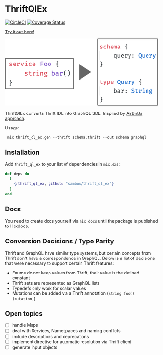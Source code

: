 # ThriftQlEx

[![CircleCI](https://circleci.com/gh/sambou/thrift_ql_ex.svg?style=svg)](https://circleci.com/gh/sambou/thrift_ql_ex)
[![Coverage Status](https://coveralls.io/repos/github/sambou/thrift_ql_ex/badge.svg?branch=master)](https://coveralls.io/github/sambou/thrift_ql_ex?branch=master)

[Try it out here!](https://thriftql.gigalixirapp.com/)

![Thrift to GraphQL](images/thrift_to_gql.png)

ThriftQlEx converts Thrift IDL into GraphQL SDL. Inspired by [AirBnBs approach](https://medium.com/airbnb-engineering/reconciling-graphql-and-thrift-at-airbnb-a97e8d290712).

Usage:

```Elixir
 mix thrift_ql_ex.gen --thrift schema.thrift --out schema.graphql
```

## Installation

Add `thrift_ql_ex` to your list of dependencies in `mix.exs`:

```elixir
def deps do
  [
    {:thrift_ql_ex, github: "sambou/thrift_ql_ex"}
  ]
end
```

## Docs

You need to create docs yourself via `mix docs` until the package is published to Hexdocs.

## Conversion Decisions / Type Parity

Thrift and GraphQL have similar type systems, but certain concepts from Thrift don't have a correspondence in GraphQL. Below is a list of decisions that were necessary to support certain Thrift features:

- Enums do not keep values from Thrift, their value is the defined constant
- Thrift sets are represented as GraphQL lists
- Typedefs only work for scalar values
- Mutations can be added via a Thrift annotation (`string foo() (mutation)`)

## Open topics

- [ ] handle Maps
- [ ] deal with Services, Namespaces and naming conflicts
- [ ] include descriptions and deprecations
- [ ] implement directive for automatic resolution via Thrift client
- [ ] generate input objects
